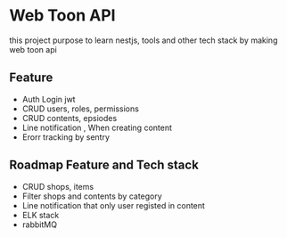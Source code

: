 # Web Toon API
  this project purpose to learn nestjs, tools and other tech stack by making web toon api 

## Feature
  - Auth Login jwt
  - CRUD users, roles, permissions
  - CRUD contents, epsiodes
  - Line notification , When creating content
  - Erorr tracking by sentry
## Roadmap Feature and Tech stack
 - CRUD shops, items
 - Filter shops and contents by category
 - Line notification that only user registed in content
 - ELK stack
 - rabbitMQ
